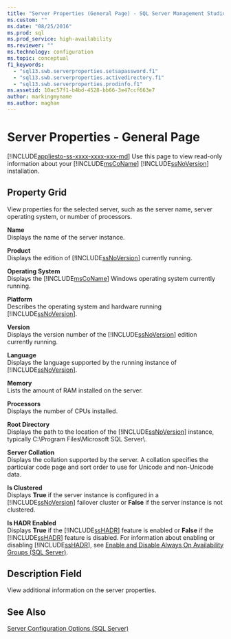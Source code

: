 ```yaml
---
title: "Server Properties (General Page) - SQL Server Management Studio | Microsoft Docs"
ms.custom: ""
ms.date: "08/25/2016"
ms.prod: sql
ms.prod_service: high-availability
ms.reviewer: ""
ms.technology: configuration
ms.topic: conceptual
f1_keywords: 
  - "sql13.swb.serverproperties.setsapassword.f1"
  - "sql13.swb.serverproperties.activedirectory.f1"
  - "sql13.swb.serverproperties.prodinfo.f1"
ms.assetid: 10ac57f1-b4bd-4528-bb66-3e47ccf663e7
author: markingmyname
ms.author: maghan
---
```

# Server Properties - General Page
[!INCLUDE[appliesto-ss-xxxx-xxxx-xxx-md](../../includes/appliesto-ss-xxxx-xxxx-xxx-md.md)]
  Use this page to view read-only information about your [!INCLUDE[msCoName](../../includes/msconame-md.md)] [!INCLUDE[ssNoVersion](../../includes/ssnoversion-md.md)] installation.  
  
## Property Grid  
 View properties for the selected server, such as the server name, server operating system, or number of processors.  
  
 **Name**  
 Displays the name of the server instance.  
  
 **Product**  
 Displays the edition of [!INCLUDE[ssNoVersion](../../includes/ssnoversion-md.md)] currently running.  
  
 **Operating System**  
 Displays the [!INCLUDE[msCoName](../../includes/msconame-md.md)] Windows operating system currently running.  
  
 **Platform**  
 Describes the operating system and hardware running [!INCLUDE[ssNoVersion](../../includes/ssnoversion-md.md)].  
  
 **Version**  
 Displays the version number of the [!INCLUDE[ssNoVersion](../../includes/ssnoversion-md.md)] edition currently running.  
  
 **Language**  
 Displays the language supported by the running instance of [!INCLUDE[ssNoVersion](../../includes/ssnoversion-md.md)].  
  
 **Memory**  
 Lists the amount of RAM installed on the server.  
  
 **Processors**  
 Displays the number of CPUs installed.  
  
 **Root Directory**  
 Displays the path to the location of the [!INCLUDE[ssNoVersion](../../includes/ssnoversion-md.md)] instance, typically C:\Program Files\Microsoft SQL Server\\.  
  
 **Server Collation**  
 Displays the collation supported by the server. A collation specifies the particular code page and sort order to use for Unicode and non-Unicode data.  
  
 **Is Clustered**  
 Displays **True** if the server instance is configured in a [!INCLUDE[ssNoVersion](../../includes/ssnoversion-md.md)] failover cluster or **False** if the server instance is not clustered.  
  
 **Is HADR Enabled**  
 Displays **True** if the [!INCLUDE[ssHADR](../../includes/sshadr-md.md)] feature is enabled or **False** if the [!INCLUDE[ssHADR](../../includes/sshadr-md.md)] feature is disabled. For information about enabling or disabling [!INCLUDE[ssHADR](../../includes/sshadr-md.md)], see [Enable and Disable Always On Availability Groups &#40;SQL Server&#41;](../../database-engine/availability-groups/windows/enable-and-disable-always-on-availability-groups-sql-server.md).  
  
## Description Field  
 View additional information on the server properties.  
  
## See Also  
 [Server Configuration Options &#40;SQL Server&#41;](../../database-engine/configure-windows/server-configuration-options-sql-server.md)  
  
  
